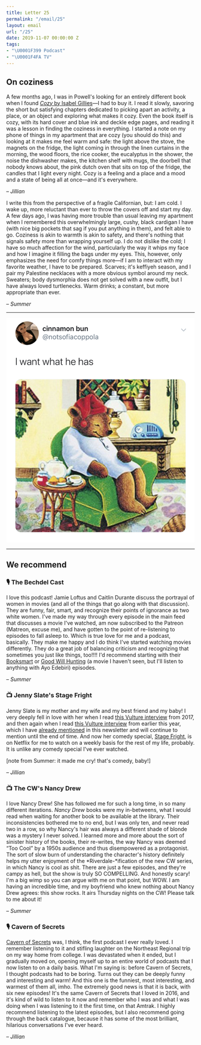 ```yaml
---
title: Letter 25
permalink: "/email/25"
layout: email
url: "/25"
date: 2019-11-07 00:00:00 Z
tags:
- "\U0001F399️ Podcast"
- "\U0001F4FA TV"
---
```


## On coziness

A few months ago, I was in Powell's looking for an entirely different book when I found [_Cozy_ by Isabel Gillies](https://www.harpercollins.com/9780062654151/cozy/)—I had to buy it. I read it slowly, savoring the short but satisfying chapters dedicated to picking apart an activity, a place, or an object and exploring what makes it cozy. Even the book itself is cozy, with its hard cover and blue ink and deckle edge pages, and reading it was a lesson in finding the coziness in everything. I started a note on my phone of things in my apartment that are cozy (you should do this) and looking at it makes me feel warm and safe: the light above the stove, the magnets on the fridge, the light coming in through the linen curtains in the morning, the wood floors, the rice cooker, the eucalyptus in the shower, the noise the dishwasher makes, the kitchen shelf with mugs, the doorbell that nobody knows about, the pink dutch oven that sits on top of the fridge, the candles that I light every night. Cozy is a feeling and a place and a mood and a state of being all at once—and it's everywhere.

– _Jillian_

I write this from the perspective of a fragile Californian, but: I am cold. I wake up, more reluctant than ever to throw the covers off and start my day. A few days ago, I was having more trouble than usual leaving my apartment when I remembered this overwhelmingly large, cushy, black cardigan I have (with nice big pockets that sag if you put anything in them), and felt able to go. Coziness is akin to warmth is akin to safety, and there's nothing that signals safety more than wrapping yourself up. I do not dislike the cold; I have so much affection for the wind, particularly the way it whips my face and how I imagine it filling the bags under my eyes. This, however, only emphasizes the need for comfy things more—if I am to interact with my favorite weather, I have to be prepared. Scarves; it's keffiyeh season, and I pair my Palestine necklaces with a more obvious symbol around my neck. Sweaters; body dysmorphia does not get solved with a new outfit, but I have always loved turtlenecks. Warm drinks; a constant, but more appropriate than ever.

– _Summer_

<hr>

<a href="https://twitter.com/notsofiacoppola/status/1186517092691898368">
  <img src="/assets/images/tweets/25.jpg" class="tweet">
</a>

<hr>

## We recommend

### 🎙️ The Bechdel Cast

I love this podcast! Jamie Loftus and Caitlin Durante discuss the portrayal of women in movies (and all of the things that go along with that discussion). They are funny, fair, smart, and recognize their points of ignorance as two white women. I've made my way through every episode in the main feed that discusses a movie I've watched, am now subscribed to the Patreon (Matreon, excuse me), and have gotten to the point of re-listening to episodes to fall asleep to. Which is true love for me and a podcast, basically. They make me happy and I do think I've started watching movies differently. They do a great job of balancing criticism and recognizing that sometimes you just like things, too!!!! I'd recommend starting with their [Booksmart](https://www.bechdelcast.com/podcasts/booksmart-with-vanessa-chester.htm) or [Good Will Hunting](https://www.bechdelcast.com/podcasts/good-will-hunting-with-ayo-edebiri.htm) (a movie I haven't seen, but I'll listen to anything with Ayo Edebiri) episodes.

– _Summer_

### 📺 Jenny Slate's Stage Fright

Jenny Slate is my mother and my wife and my best friend and my baby! I very deeply fell in love with her when I read [this Vulture interview](https://www.vulture.com/2017/03/jenny-slate-gifted-chris-evans-breakup.html) from 2017, and then again when I read [this Vulture interview](https://www.vulture.com/2019/01/jenny-slate-interview-the-sunlight-night-at-sundance.html) from earlier this year, which I have [already mentioned](https://letterstosummer.com/6) in this newsletter and will continue to mention until the end of time. And now her comedy special, [Stage Fright](https://www.netflix.com/title/81027753), is on Netflix for me to watch on a weekly basis for the rest of my life, probably. It is unlike any comedy special I've ever watched.

[note from Summer: it made me cry! that's comedy, baby!]

– *Jillian*

### 📺 The CW's Nancy Drew

I love Nancy Drew! She has followed me for such a long time, in so many different iterations. *Nancy Drew* books were my in-betweens, what I would read when waiting for another book to be available at the library. Their inconsistencies bothered me to no end, but I was only ten, and never read two in a row, so why Nancy's hair was always a different shade of blonde was a mystery I never solved. I learned more and more about the sort of sinister history of the books, their re-writes, the way Nancy was deemed “Too Cool” by a 1950s audience and thus disempowered as a protagonist. The sort of slow burn of understanding the character's history definitely helps my utter enjoyment of the *Riverdale-*ification of the new CW series, in which Nancy is cool as shit. There are just a few episodes, and they're campy as hell, but the show is truly SO COMPELLING. And honestly scary! I'm a big wimp so you can argue with me on that point, but WOW. I am having an incredible time, and my boyfriend who knew nothing about Nancy Drew agrees: this show rocks. It airs Thursday nights on the CW! Please talk to me about it!

– *Summer*

### 🎙️ Cavern of Secrets

[Cavern of Secrets](https://www.stitcher.com/podcast/katie-jensen-2/cavern-of-secrets) was, I think, the first podcast I ever really loved. I remember listening to it and stifling laughter on the Northeast Regional trip on my way home from college. I was devastated when it ended, but I gradually moved on, opening myself up to an entire world of podcasts that I now listen to on a daily basis. What I'm saying is: before Cavern of Secrets, I thought podcasts had to be boring. Turns out they can be deeply funny and interesting and warm! And this one is the funniest, most interesting, and warmest of them all, imho. The extremely good news is that it is back, with six new episodes! It's the same Cavern of Secrets that I loved in 2016, and it's kind of wild to listen to it now and remember who I was and what I was doing when I was listening to it the first time, on that Amtrak. I highly recommend listening to the latest episodes, but I also recommend going through the back catalogue, because it has some of the most brilliant, hilarious conversations I've ever heard.

– *Jillian*
